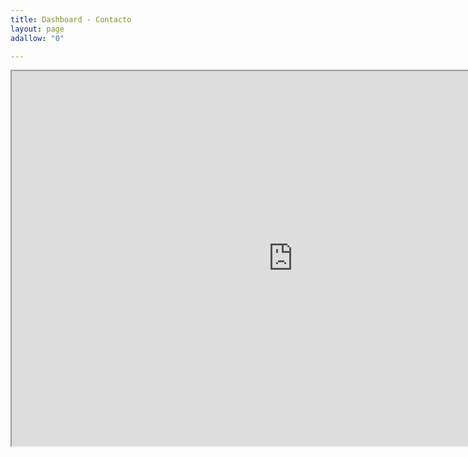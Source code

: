 ```yaml
---
title: Dashboard - Contacto
layout: page
adallow: "0"

---
```

<html>

<iframe width="900" height="600" src="https://docs.google.com/spreadsheets/d/e/2PACX-1vSmfNbtBHKqAA36KgsmMF4TxLr0EdUjSpBd5vlRR8Fc9s1YyDzzkTPtzcanDEwQGSFpmba4XjfhuXhi/pubhtml?gid=203005762&single=true&widget=true&headers=false"></iframe>

</html>